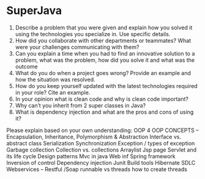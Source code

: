 # SuperJava

1. Describe a problem that you were given and explain how you solved it using the technologies you specialize in. Use specific details.
2. How did you collaborate with other departments or teammates? What were your challenges communicating with them?
3. Can you explain a time when you had to find an innovative solution to a problem, what was the problem, how did you solve it and what was the outcome
4. What do you do when a project goes wrong? Provide an example and how the situation was resolved.
5. How do you keep yourself updated with the latest technologies required in your role? Cite an example.
6. In your opinion what is clean code and why is clean code important?
7. Why can’t you inherit from 2 super classes in Java?
8. What is dependency injection and what are the pros and cons of using it?

Please explain based on your own understanding:
OOP
4 OOP CONCEPTS – Encapsulation, Inheritance, Polymorphism & Abstraction
Interface vs. abstract class
Serialization
Synchronization
Exception / types of exception
Garbage collection
Collection vs. collections
Arraylist
Jsp page
Servlet and its life cycle
Design patterns
Mvc in java
Web inf
Spring framework
Inversion of control
Dependency injection
Junit
Build tools
Hibernate
SDLC
Webservices – Restful /Soap
runnable vs threads
how to create threads
